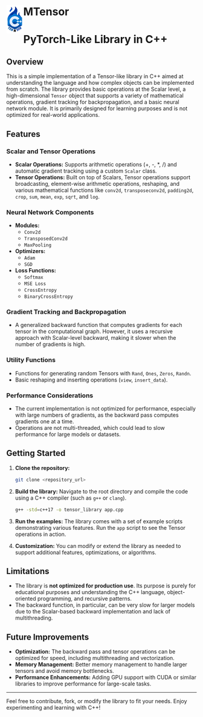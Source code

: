 # <img src="./assets/logo.png" width="45" align="left"> MTensor

# PyTorch-Like Library in C++

## Overview
This is a simple implementation of a Tensor-like library in C++ aimed at understanding the language and how complex objects can be implemented from scratch. The library provides basic operations at the Scalar level, a high-dimensional `Tensor` object that supports a variety of mathematical operations, gradient tracking for backpropagation, and a basic neural network module. It is primarily designed for learning purposes and is not optimized for real-world applications.

## Features
### Scalar and Tensor Operations
- **Scalar Operations:** Supports arithmetic operations (+, -, *, /) and automatic gradient tracking using a custom `Scalar` class.
- **Tensor Operations:** Built on top of Scalars, Tensor operations support broadcasting, element-wise arithmetic operations, reshaping, and various mathematical functions like `conv2d`, `transposeconv2d`, `padding2d`, `crop`, `sum`, `mean`, `exp`, `sqrt`, and `log`.

### Neural Network Components
- **Modules:**
  - `Conv2d`
  - `TransposedConv2d`
  - `MaxPooling`
- **Optimizers:** 
  - `Adam`
  - `SGD`
- **Loss Functions:**
  - `Softmax`
  - `MSE Loss`
  - `CrossEntropy`
  - `BinaryCrossEntropy`

### Gradient Tracking and Backpropagation
- A generalized backward function that computes gradients for each tensor in the computational graph. However, it uses a recursive approach with Scalar-level backward, making it slower when the number of gradients is high.

### Utility Functions
- Functions for generating random Tensors with `Rand`, `Ones`, `Zeros`, `Randn`.
- Basic reshaping and inserting operations (`view`, `insert_data`).

### Performance Considerations
- The current implementation is not optimized for performance, especially with large numbers of gradients, as the backward pass computes gradients one at a time.
- Operations are not multi-threaded, which could lead to slow performance for large models or datasets.

## Getting Started

1. **Clone the repository:**
   ```bash
   git clone <repository_url>
   ```

2. **Build the library:**
   Navigate to the root directory and compile the code using a C++ compiler (such as `g++` or `clang`).
   ```bash
   g++ -std=c++17 -o tensor_library app.cpp


3. **Run the examples:**
   The library comes with a set of example scripts demonstrating various features. Run the `app` script to see the Tensor operations in action.

4. **Customization:**
   You can modify or extend the library as needed to support additional features, optimizations, or algorithms.

## Limitations
- The library is **not optimized for production use**. Its purpose is purely for educational purposes and understanding the C++ language, object-oriented programming, and recursive patterns.
- The backward function, in particular, can be very slow for larger models due to the Scalar-based backward implementation and lack of multithreading.

## Future Improvements
- **Optimization:** The backward pass and tensor operations can be optimized for speed, including multithreading and vectorization.
- **Memory Management:** Better memory management to handle larger tensors and avoid memory bottlenecks.
- **Performance Enhancements:** Adding GPU support with CUDA or similar libraries to improve performance for large-scale tasks.

--- 

Feel free to contribute, fork, or modify the library to fit your needs. Enjoy experimenting and learning with C++!
